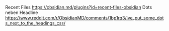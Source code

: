 Recent Files https://obsidian.md/plugins?id=recent-files-obsidian 
Dots neben Headline https://www.reddit.com/r/ObsidianMD/comments/1bp1rq3/ive_put_some_dots_next_to_the_headings_css/
